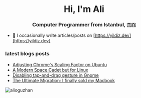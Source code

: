 <h1 align="center">Hi, I'm Ali</h1>

<h3 align="center">Computer Programmer from Istanbul, 🇹🇷</h3>

- 📝 I occasionally write articles/posts on [https://yildiz.dev](https://yildiz.dev)

### latest blogs posts
<!-- BLOG-POST-LIST:START -->
- [Adjusting Chrome's Scaling Factor on Ubuntu](https://yildiz.dev/2021/01/28/adjusting-chrome-scale-factor-on-ubuntu/)
- [A Modern Space Cadet but for Linux](https://yildiz.dev/2020/12/31/a-modern-space-cadet-but-for-linux-md/)
- [Disabling tap-and-drag gesture in Gnome](https://yildiz.dev/2020/12/06/gnome-disable-tap-and-drag/)
- [The Ultimate Migration: I finally sold my Macbook](https://yildiz.dev/2020/11/28/the-ultimate-migration/)
<!-- BLOG-POST-LIST:END -->

<p><img align="left" src="https://github-readme-stats.vercel.app/api/top-langs?username=alioguzhan&show_icons=true&locale=en&layout=compact" alt="alioguzhan" /></p>
